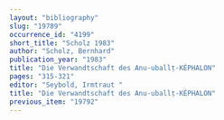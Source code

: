 ```yaml
---
layout: "bibliography"
slug: "19789"
occurrence_id: "4199"
short_title: "Scholz 1983"
author: "Scholz, Bernhard"
publication_year: "1983"
title: "Die Verwandtschaft des Anu-uballṭ-KÉPHALON"
pages: "315-321"
editor: "Seybold, Irmtraut "
title: "Die Verwandtschaft des Anu-uballṭ-KÉPHALON"
previous_item: "19792"
---
```

